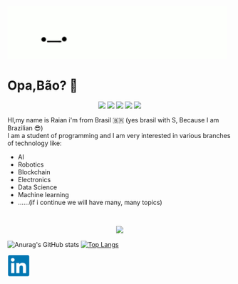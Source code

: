 <img src="HIHI.gif">

<h1> Opa,Bão? 👋</h1>

<p align="center">
 
 <img src="https://badges.pufler.dev/visits/RaianNolaco/RaianNolaco"/> 
 <img src="https://komarev.com/ghpvc/?username=RaianNolaco&color=brightgreen"/> 
 <img src="https://badges.pufler.dev/years/RaianNolaco"/>
 <img src="https://badges.pufler.dev/repos/RaianNolaco"/>
 <img src="https://badges.pufler.dev/commits/monthly/RaianNolaco" />

</p>

<p align = "center">
 
HI,my name is Raian i'm from Brasil 🇧🇷 (yes brasil with S, Because I am Brazilian 😎)<br> I am a student of programming
and I am very interested in various branches of technology like:
 
</p>

* AI
* Robotics
* Blockchain
* Electronics
* Data Science   
* Machine learning
* ......(if i continue we will have many, many topics)

<br>
<p align = "center">
 <img height="285em" src="https://activity-graph.herokuapp.com/graph?username=RaianNolaco&theme=xcode">
</p> 

![Anurag's GitHub stats](https://github-readme-stats.vercel.app/api?username=RaianNolaco&show_icons=true&theme=default) 
[![Top Langs](https://github-readme-stats.vercel.app/api/top-langs/?username=RaianNolaco&layout=compact)](https://github.com/anuraghazra/github-readme-stats)



<a href = "https://www.linkedin.com/in/raian-nolaço-aba20815a/" target="_blank">
<img src ="https://raw.githubusercontent.com/devicons/devicon/master/icons/linkedin/linkedin-original.svg" width = "50">
</a>

<!--
**RaianNolaco/RaianNolaco** is a ✨ _special_ ✨ repository because its `README.md` (this file) appears on your GitHub profile.

Here are some ideas to get you started:

- 🔭 I’m currently working on ...
- 🌱 I’m currently learning ...
- 👯 I’m looking to collaborate on ...
- 🤔 I’m looking for help with ...
- 💬 Ask me about ...
- 📫 How to reach me: ...
- 😄 Pronouns: ...
- ⚡ Fun fact: ...
-->
